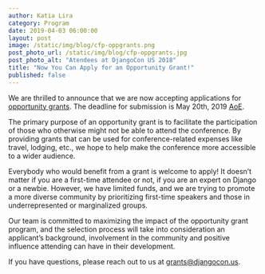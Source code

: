 ```yaml
---
author: Katia Lira
category: Program
date: 2019-04-03 06:00:00
layout: post
image: /static/img/blog/cfp-oppgrants.png
post_photo_url: /static/img/blog/cfp-oppgrants.jpg
post_photo_alt: "Atendees at DjangoCon US 2018"
title: "Now You Can Apply for an Opportunity Grant!"
published: false
---
```

We are thrilled to announce that we are now accepting applications for [opportunity grants](https://docs.google.com/forms/d/e/1FAIpQLScrtXuXGuqTJFcKh9MIb1JR7APz-k7fABi3qvrH8_Do3r5-lQ/viewform). The deadline for submission is May 20th, 2019 [AoE](https://time.is/compare/0000_21_May_2019_in_Anywhere_on_Earth).

The primary purpose of an opportunity grant is to facilitate the participation of those who otherwise might not be able to attend the conference. By providing grants that can be used for conference-related expenses like travel, lodging, etc., we hope to help make the conference more accessible to a wider audience.

Everybody who would benefit from a grant is welcome to apply! It doesn’t matter if you are a first-time attendee or not, if you are an expert on Django or a newbie. However, we have limited funds, and we are trying to promote a more diverse community by prioritizing first-time speakers and those in underrepresented or marginalized groups.

Our team is committed to maximizing the impact of the opportunity grant program, and the selection process will take into consideration an applicant’s background, involvement in the community and positive influence attending can have in their development.

If you have questions, please reach out to us at [grants@djangocon.us](mailto:grants@djangocon.us).
